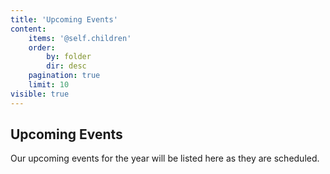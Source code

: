 ```yaml
---
title: 'Upcoming Events'
content:
    items: '@self.children'
    order:
        by: folder
        dir: desc
    pagination: true
    limit: 10
visible: true
---
```


## Upcoming Events

Our upcoming events for the year will be listed here as they are scheduled.
